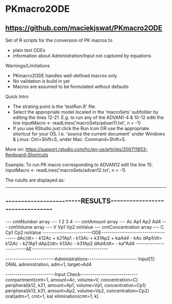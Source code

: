 # PKmacro2ODE
## https://github.com/maciekjswat/PKmacro2ODE

Set of R scripts for the conversion of PK macros to 
* plain text ODEs
* information about Administration/Input not captured by equations

Warnings/Limitations
* PKmacro2ODE handles well-defined macros only
* No validation is build in yet
* Macros are assumed to be formulated without defaults

Quick Intro
* The strating point is the 'testRun.R' file.
* Select the appropriate model located in the 'macroSets' subfolder
by editing the lines 12-21.
E.g. to run any of the ADVAN1-4 & 10-12 editi the line
inputMacro <- readLines('macroSets/advan11.txt', n = -1)
* If you use RStudio just click the Run icon OR use the appropriate 
shortcut for your OS. I.e. 'source the current document' under 
Windows & Linux: Ctrl+Shift+S, under Mac: Command+Shift+S.

More on:
https://support.rstudio.com/hc/en-us/articles/200711853-Keyboard-Shortcuts 

Example:
To run PK macro corresponding to ADVAN12 edit the line 15:
inputMacro <- readLines('macroSets/advan12.txt', n = -1).

The rulults are displayed as:

--------------------------------------------------------------- 
------------------------RESULTS-------------------------------- 
--------------------------------------------------------------- 
--- cmtNumber array --- 
1
2
3
4 
--- cmtAmount array  --- 
Ac
Ap1
Ap2
Ad4 
--- cmtVolume array  --- 
V
Vp1
Vp2
noValue 
--- cmtConcentration array  --- 
C
Cp1
Cp2
noValue 
------------------------ODE------------------------------------ 
dAc/dt= - k12*Ac + k21*Ap1 - k13*Ac + k31*Ap2 + ka*Ad4 - k*Ac
dAp1/dt= k12*Ac - k21*Ap1
dAp2/dt= k13*Ac - k31*Ap2
dAd4/dt= - ka*Ad4 
------------------------AE------------------------------------- 
 
------------------------Administrations------------------------ 
Input[1]: ORAL administration, adm=1, target=Ad4 

------------------------Input Check---------------------------- 
compartment(cmt=1, amount=Ac, volume=V, concentration=C)
peripheral(k12, k21, amount=Ap1, volume=Vp1, concentration=Cp1)
peripheral(k13, k31, amount=Ap2, volume=Vp2, concentration=Cp2)
oral(adm=1, cmt=1, ka)
elimination(cmt=1, k) 
